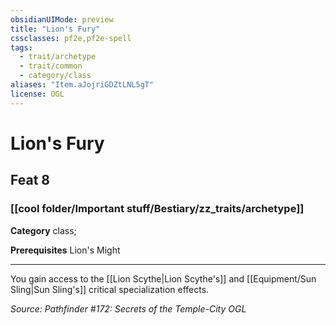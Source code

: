 ```yaml
---
obsidianUIMode: preview
title: "Lion's Fury"
cssclasses: pf2e,pf2e-spell
tags:
  - trait/archetype
  - trait/common
  - category/class
aliases: "Item.aJojriGDZtLNL5gT"
license: OGL
---
```

# Lion's Fury
## Feat 8
### [[cool folder/Important stuff/Bestiary/zz_traits/archetype]]

**Category** class; 



**Prerequisites** Lion's Might
* * *
You gain access to the [[Lion Scythe|Lion Scythe's]] and [[Equipment/Sun Sling|Sun Sling's]] critical specialization effects.

*Source: Pathfinder #172: Secrets of the Temple-City*
*OGL*